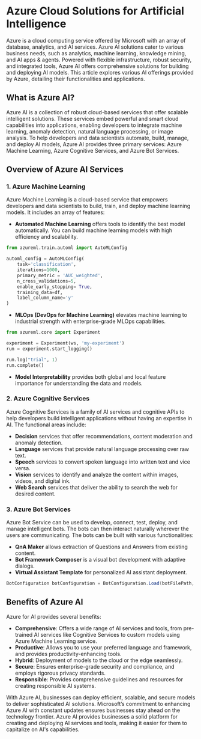 ---
---
# Azure Cloud Solutions for Artificial Intelligence

Azure is a cloud computing service offered by Microsoft with an array of database, analytics, and AI services. Azure AI solutions cater to various business needs, such as analytics, machine learning, knowledge mining, and AI apps & agents. Powered with flexible infrastructure, robust security, and integrated tools, Azure AI offers comprehensive solutions for building and deploying AI models. This article explores various AI offerings provided by Azure, detailing their functionalities and applications.

## What is Azure AI?

Azure AI is a collection of robust cloud-based services that offer scalable intelligent solutions. These services embed powerful and smart cloud capabilities into applications, enabling developers to integrate machine learning, anomaly detection, natural language processing, or image analysis. To help developers and data scientists automate, build, manage, and deploy AI models, Azure AI provides three primary services: Azure Machine Learning, Azure Cognitive Services, and Azure Bot Services.

## Overview of Azure AI Services

### 1. Azure Machine Learning 

Azure Machine Learning is a cloud-based service that empowers developers and data scientists to build, train, and deploy machine learning models. It includes an array of features:

* **Automated Machine Learning** offers tools to identify the best model automatically. You can build machine learning models with high efficiency and scalability.
```python
from azureml.train.automl import AutoMLConfig

automl_config = AutoMLConfig(
    task='classification',
    iterations=1000,
    primary_metric = 'AUC_weighted',
    n_cross_validations=5,
    enable_early_stopping= True,
    training_data=df,
    label_column_name='y'
)
```

* **MLOps (DevOps for Machine Learning)** elevates machine learning to industrial strength with enterprise-grade MLOps capabilities.
```python
from azureml.core import Experiment

experiment = Experiment(ws, 'my-experiment')
run = experiment.start_logging()

run.log("trial", 1)
run.complete()
```

* **Model Interpretability** provides both global and local feature importance for understanding the data and models.

### 2. Azure Cognitive Services 

Azure Cognitive Services is a family of AI services and cognitive APIs to help developers build intelligent applications without having an expertise in AI. The functional areas include:

* **Decision** services that offer recommendations, content moderation and anomaly detection.
* **Language** services that provide natural language processing over raw text.
* **Speech** services to convert spoken language into written text and vice versa.
* **Vision** services to identify and analyze the content within images, videos, and digital ink.
* **Web Search** services that deliver the ability to search the web for desired content.

### 3. Azure Bot Services 

Azure Bot Service can be used to develop, connect, test, deploy, and manage intelligent bots. The bots can then interact naturally wherever the users are communicating. The bots can be built with various functionalities:

* **QnA Maker** allows extraction of Questions and Answers from existing content.
* **Bot Framework Composer** is a visual bot development with adaptive dialogs.
* **Virtual Assistant Template** for personalized AI assistant deployment.

```csharp
BotConfiguration botConfiguration = BotConfiguration.Load(botFilePath, secret);
```
## Benefits of Azure AI

Azure for AI provides several benefits:

* **Comprehensive**: Offers a wide range of AI services and tools, from pre-trained AI services like Cognitive Services to custom models using Azure Machine Learning service.
* **Productive**: Allows you to use your preferred language and framework, and provides productivity-enhancing tools.
* **Hybrid**: Deployment of models to the cloud or the edge seamlessly.
* **Secure**: Ensures enterprise-grade security and compliance, and employs rigorous privacy standards.
* **Responsible**: Provides comprehensive guidelines and resources for creating responsible AI systems.

With Azure AI, businesses can deploy efficient, scalable, and secure models to deliver sophisticated AI solutions. Microsoft’s commitment to enhancing Azure AI with constant updates ensures businesses stay ahead on the technology frontier. Azure AI provides businesses a solid platform for creating and deploying AI services and tools, making it easier for them to capitalize on AI's capabilities.